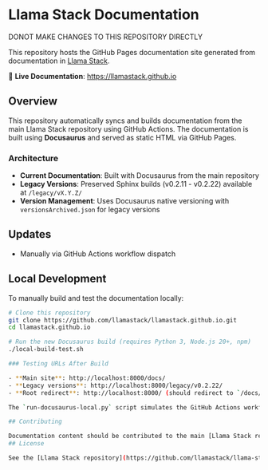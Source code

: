 # Llama Stack Documentation

DONOT MAKE CHANGES TO THIS REPOSITORY DIRECTLY

This repository hosts the GitHub Pages documentation site generated from documentation in [Llama Stack](https://github.com/llamastack/llama-stack).

🔗 **Live Documentation**: https://llamastack.github.io

## Overview

This repository automatically syncs and builds documentation from the main Llama Stack repository using GitHub Actions. The documentation is built using **Docusaurus** and served as static HTML via GitHub Pages.

### Architecture

- **Current Documentation**: Built with Docusaurus from the main repository
- **Legacy Versions**: Preserved Sphinx builds (v0.2.11 - v0.2.22) available at `/legacy/vX.Y.Z/`
- **Version Management**: Uses Docusaurus native versioning with `versionsArchived.json` for legacy versions

## Updates

- Manually via GitHub Actions workflow dispatch

## Local Development

To manually build and test the documentation locally:

```bash
# Clone this repository
git clone https://github.com/llamastack/llamastack.github.io.git
cd llamastack.github.io

# Run the new Docusaurus build (requires Python 3, Node.js 20+, npm)
./local-build-test.sh

### Testing URLs After Build

- **Main site**: http://localhost:8000/docs/
- **Legacy versions**: http://localhost:8000/legacy/v0.2.22/
- **Root redirect**: http://localhost:8000/ (should redirect to `/docs/`)

The `run-docusaurus-local.py` script simulates the GitHub Actions workflow locally, providing the same build process as the CI/CD pipeline.

## Contributing

Documentation content should be contributed to the main [Llama Stack repository](https://github.com/llamastack/llama-stack/tree/main/docs). This repository only hosts the built documentation.
## License

See the [Llama Stack repository](https://github.com/llamastack/llama-stack) for license information.
